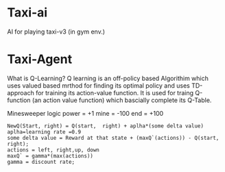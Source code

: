 # Taxi-ai
AI for playing taxi-v3 (in gym env.)

# Taxi-Agent
What is Q-Learning?
Q learning is an off-policy based Algorithim which uses valued based mrthod for finding its optimal policy and uses TD-approach for training its action-value function.
It is used for traing Q-function (an action value function) which bascially complete its Q-Table.


Minesweeper logic
    power = +1
    mine = -100
    end = +100
    
    NewQ(Start, right) = Q(start,  right) + aplha*(some delta value)
    aplha=learning rate =0.9
    some delta value = Reward at that state + (maxQ`(actions)) - Q(start, right);
    actions = left, right,up, down
    maxQ` = gamma*(max(actions)) 
    gamma = discount rate;

    
